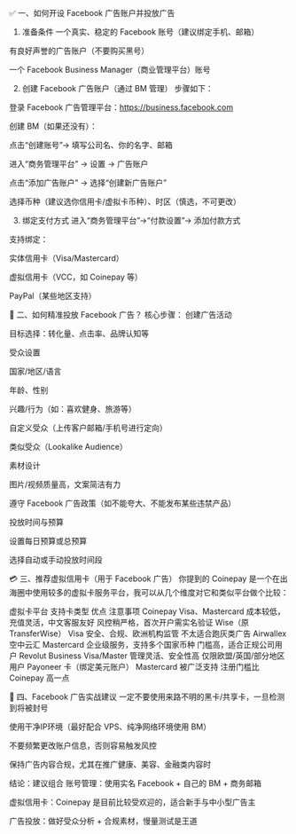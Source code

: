 ✅ 一、如何开设 Facebook 广告账户并投放广告
1. 准备条件
一个真实、稳定的 Facebook 账号（建议绑定手机、邮箱）

有良好声誉的广告账户（不要购买黑号）

一个 Facebook Business Manager（商业管理平台）账号

2. 创建 Facebook 广告账户（通过 BM 管理）
步骤如下：

登录 Facebook 广告管理平台：https://business.facebook.com

创建 BM（如果还没有）：

点击“创建账号”→ 填写公司名、你的名字、邮箱

进入“商务管理平台” → 设置 → 广告账户

点击“添加广告账户” → 选择“创建新广告账户”

选择币种（建议选你信用卡/虚拟卡币种）、时区（慎选，不可更改）

3. 绑定支付方式
进入“商务管理平台”→“付款设置”→ 添加付款方式

支持绑定：

实体信用卡（Visa/Mastercard）

虚拟信用卡（VCC，如 Coinepay 等）

PayPal（某些地区支持）

🎯 二、如何精准投放 Facebook 广告？
核心步骤：
创建广告活动

目标选择：转化量、点击率、品牌认知等

受众设置

国家/地区/语言

年龄、性别

兴趣/行为（如：喜欢健身、旅游等）

自定义受众（上传客户邮箱/手机号进行定向）

类似受众（Lookalike Audience）

素材设计

图片/视频质量高，文案简洁有力

遵守 Facebook 广告政策（如不能夸大、不能发布某些违禁产品）

投放时间与预算

设置每日预算或总预算

选择自动或手动投放时间段

💳 三、推荐虚拟信用卡（用于 Facebook 广告）
你提到的 Coinepay 是一个在出海圈中使用较多的虚拟卡服务平台，我可以从几个维度对它和类似平台做个比较：

虚拟卡平台	支持卡类型	优点	注意事项
Coinepay	Visa、Mastercard	成本较低，充值灵活，中文客服友好	风控稍严格，首次开户需实名验证
Wise（原 TransferWise）	Visa	安全、合规、欧洲机构监管	不太适合跑灰类广告
Airwallex 空中云汇	Mastercard	企业级服务，支持多个国家币种	门槛高，适合正规公司用户
Revolut Business	Visa/Master	管理灵活、安全性高	仅限欧盟/英国/部分地区用户
Payoneer 卡（绑定美元账户）	Mastercard	被广泛支持	注册门槛比 Coinepay 高一点

🔐 四、Facebook 广告实战建议
一定不要使用来路不明的黑卡/共享卡，一旦检测到将被封号

使用干净IP环境（最好配合 VPS、纯净网络环境使用 BM）

不要频繁更改账户信息，否则容易触发风控

保持广告内容合规，尤其在推广健康、美容、金融类内容时

结论：建议组合
账号管理：使用实名 Facebook + 自己的 BM + 商务邮箱

虚拟信用卡：Coinepay 是目前比较受欢迎的，适合新手与中小型广告主

广告投放：做好受众分析 + 合规素材，慢量测试是王道

